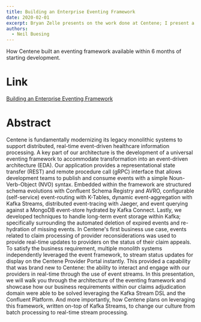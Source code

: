 ```yaml
---
title: Building an Enterprise Eventing Framework
date: 2020-02-01
excerpt: Bryan Zelle presents on the work done at Centene; I present a visual demo of the application.
authors:
  - Neil Buesing
---
```


How Centene built an eventing framework available within 6 months of starting development.

# Link

[Building an Enterprise Eventing Framework](https://www.confluent.io/kafka-summit-san-francisco-2019/building-an-enterprise-eventing-framework)

# Abstract

Centene is fundamentally modernizing its legacy monolithic systems to support distributed, real-time event-driven healthcare 
information processing. A key part of our architecture is the development of a universal eventing framework to accommodate 
transformation into an event-driven architecture (EDA). Our application provides a representational state transfer (REST) 
and remote procedure call (gRPC) interface that allows development teams to publish and consume events with a simple 
Noun-Verb-Object (NVO) syntax. Embedded within the framework are structured schema evolutions with Confluent Schema Registry 
and AVRO, configurable (self-service) event-routing with K-Tables, dynamic event-aggregation with Kafka Streams, distributed 
event-tracing with Jaeger, and event querying against a MongoDB event-store hydrated by Kafka Connect. Lastly, we developed 
techniques to handle long-term event storage within Kafka; specifically surrounding the automated deletion of expired events 
and re-hydration of missing events. In Centene's first business use case, events related to claim processing of provider 
reconsiderations was used to provide real-time updates to providers on the status of their claim appeals. To satisfy the 
business requirement, multiple monolith systems independently leveraged the event framework, to stream status updates for 
display on the Centene Provider Portal instantly. This provided a capability that was brand new to Centene: the ability to 
interact and engage with our providers in real-time through the use of event streams. In this presentation, we will walk 
you through the architecture of the eventing framework and showcase how our business requirements within our claims adjudication 
domain were able to be solved leveraging the Kafka Stream DSL and the Confluent Platform. And more importantly, how Centene 
plans on leveraging this framework, written on-top of Kafka Streams, to change our culture from batch processing to real-time 
stream processing.